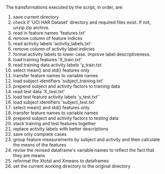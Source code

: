 The transformations executed by the script, in order, are:

1. save current directory
2. check if 'UCI HAR Dataset' directory and required files exist. If not,
   unzip zip archive.
3. read in feature names 'features.txt'
4. remove column of feature indices
5. read activity labels 'activity_labels.txt'
6. remove column of activity label indicies
7. format activity labels to lower case. Improve label descriptiveness.
8. load training features 'X_train.txt'
9. read training data activity labels 'y_train.txt
10. select mean() and std() features only
11. transfer feature names to variable names
12. load subject identifiers 'subject_training.txt'
13. prepend subject and activity factors to training data
14. read test data 'X_test.txt'
15. load test feature activity labels 'y_test.txt'`
16. load subject identifiers 'subject_test.txt'
17. select mean() and std() features only
18. transfer feature names to variable names
19. prepend subject and activity factors to testing data
20. stack training and test features together
21. replace activity labels with better descriptions
22. save only complete cases
23. group feature measurements by subject and activity and then calculate
    the means of the features
24. revise the  revised dataframe's variable names to reflect the fact
    that they are means
25. reformat the Xtotal and Xmeans to dataframes
26. set the current working directory to the original directory
